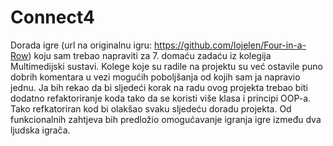 # Connect4

Dorada igre (url na originalnu igru: https://github.com/lojelen/Four-in-a-Row) koju sam trebao napraviti za 7. domaću zadaću iz kolegija Multimedijski sustavi.
Kolege koje su radile na projektu su već ostavile puno dobrih komentara u vezi mogućih poboljšanja od kojih sam ja napravio jednu.
Ja bih rekao da bi sljedeći korak na radu ovog projekta trebao biti dodatno refaktoriranje koda tako da se koristi više klasa i principi OOP-a.
Tako refkatoriran kod bi olakšao svaku sljedeću doradu projekta. Od funkcionalnih zahtjeva bih predložio omogućavanje igranja igre između dva ljudska igrača.
